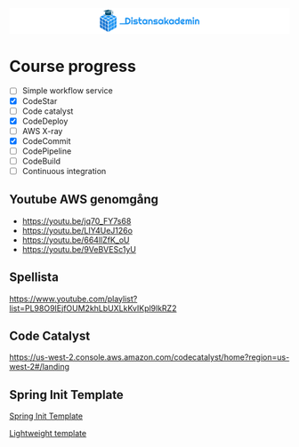 ![Distansakademin](/assets/da-logo-header-slim-v2.png)

# Course progress

- [ ] Simple workflow service
- [x] CodeStar
- [ ] Code catalyst
- [x] CodeDeploy
- [ ] AWS X-ray
- [x] CodeCommit
- [ ] CodePipeline
- [ ] CodeBuild
- [ ] Continuous integration

## Youtube AWS genomgång

- <https://youtu.be/jq70_FY7s68>
- <https://youtu.be/LIY4UeJ126o>
- <https://youtu.be/664llZfK_oU>
- <https://youtu.be/9VeBVESc1yU>

## Spellista

<https://www.youtube.com/playlist?list=PL98O9IEjfOUM2khLbUXLkKvIKpl9lkRZ2>

## Code Catalyst

<https://us-west-2.console.aws.amazon.com/codecatalyst/home?region=us-west-2#/landing>

## Spring Init Template

[Spring Init Template](https://start.spring.io/#!type=maven-project&language=java&platformVersion=3.1.3&packaging=jar&jvmVersion=17&groupId=se.distansakademin&artifactId=aws-webapp&name=aws-webapp&description=AWS%20web%20application&packageName=se.distansakademin.aws-webapp&dependencies=devtools,docker-compose,web,session,thymeleaf,security,data-mongodb)

[Lightweight template](https://start.spring.io/#!type=maven-project&language=java&platformVersion=3.1.3&packaging=war&jvmVersion=17&groupId=se.distansakademin&artifactId=ebdemo&name=ebdemo&description=Demo%20project%20for%20Spring%20Boot%20Elastic%20Beanstalk&packageName=se.distansakademin.ebdemo&dependencies=devtools,web,thymeleaf)

